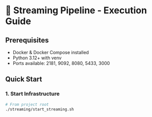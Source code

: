 # 🌊 Streaming Pipeline - Execution Guide

## Prerequisites
- Docker & Docker Compose installed
- Python 3.12+ with venv
- Ports available: 2181, 9092, 8080, 5433, 3000

## Quick Start

### 1. Start Infrastructure
```bash
# From project root
./streaming/start_streaming.sh
```

###